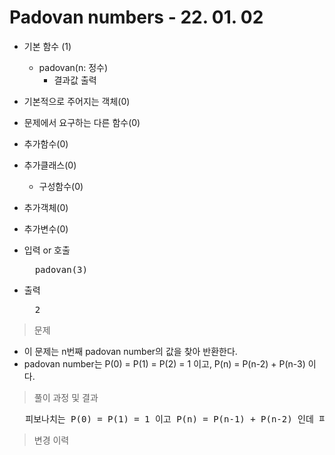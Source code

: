 # Padovan numbers - 22. 01. 02

- 기본 함수 (1)
  - padovan(n: 정수)
    - 결과값 출력
- 기본적으로 주어지는 객체(0)
- 문제에서 요구하는 다른 함수(0)
- 추가함수(0)
- 추가클래스(0)
  - 구성함수(0)
- 추가객체(0)
- 추가변수(0)

- 입력 or 호출
  <pre>
    padovan(3)
  </pre>
 
- 출력
  <pre>
    2
  </pre>

> 문제
  - 이 문제는 n번째 padovan number의 값을 찾아 반환한다.
  - padovan number는 P(0) = P(1) = P(2) = 1 이고, P(n) = P(n-2) + P(n-3) 이다.

> 풀이 과정 및 결과
<pre>
   피보나치는 P(0) = P(1) = 1 이고 P(n) = P(n-1) + P(n-2) 인데 피보나치 구하는 것과 차이가 없어 수치만 바꾸고 동일한 방법으로 구함.
</pre>

>변경 이력
<pre>
</pre>